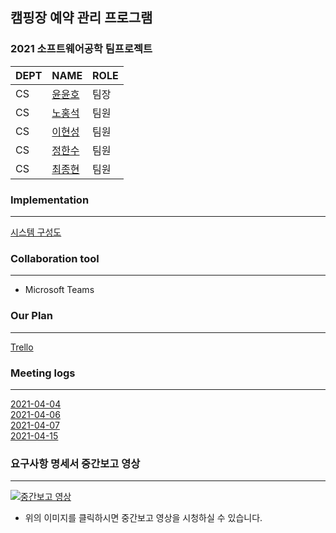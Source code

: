 ## 캠핑장 예약 관리 프로그램
### 2021 소프트웨어공학 팀프로젝트

DEPT | NAME | ROLE
---| --- | ---
CS | [윤윤호](https://github.com/yun-yunho "@Yunho Yun") | 팀장
CS | [노홍석](https://github.com/nohsa97 "@Hongseok Roh") | 팀원
CS | [이현성](https://github.com/happiestlife "@Hyunsung Lee") | 팀원
CS | [정한수](https://github.com/8471919 "@Jeong-hansu") | 팀원
CS | [최종현](https://github.com/lun4-light "@Jong-hyun Choi") | 팀원

### Implementation
---
[시스템 구성도](./img/ServiceDiagram.jpg)
### Collaboration tool
---
- Microsoft Teams

### Our Plan
---
<a href="https://trello.com/b/6BtFPscC/smu-nolja" target="_blank">Trello</a>

### Meeting logs
---

[2021-04-04](./%ED%9A%8C%EC%9D%98%EB%A1%9D/20210404.md) <br/>
[2021-04-06](./%ED%9A%8C%EC%9D%98%EB%A1%9D/20210406.md) <br/>
[2021-04-07](./%ED%9A%8C%EC%9D%98%EB%A1%9D/20210407.md) <br/>
[2021-04-15](./%ED%9A%8C%EC%9D%98%EB%A1%9D/20210415.md) <br/>

### 요구사항 명세서 중간보고 영상
---

[![중간보고 영상](http://img.youtube.com/vi/csKvBtmY_-o/0.jpg)](https://youtu.be/csKvBtmY_-o)
  
- 위의 이미지를 클릭하시면 중간보고 영상을 시청하실 수 있습니다.
